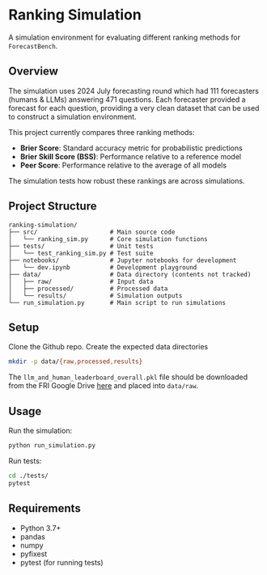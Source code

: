 # Ranking Simulation

A simulation environment for evaluating different ranking methods for `ForecastBench`.

## Overview

The simulation uses 2024 July forecasting round which had 111 forecasters (humans & LLMs) answering 471 questions. Each forecaster provided a forecast for each question, providing a very clean dataset that can be used to construct a simulation environment.

This project currently compares three ranking methods:
- **Brier Score**: Standard accuracy metric for probabilistic predictions
- **Brier Skill Score (BSS)**: Performance relative to a reference model
- **Peer Score**: Performance relative to the average of all models

The simulation tests how robust these rankings are across simulations.

## Project Structure
```
ranking-simulation/
├── src/                    # Main source code
│   └── ranking_sim.py      # Core simulation functions
├── tests/                  # Unit tests
│   └── test_ranking_sim.py # Test suite
├── notebooks/              # Jupyter notebooks for development
│   └── dev.ipynb           # Development playground
├── data/                   # Data directory (contents not tracked)
│   ├── raw/                # Input data
│   ├── processed/          # Processed data
│   └── results/            # Simulation outputs
└── run_simulation.py       # Main script to run simulations
```

## Setup

Clone the Github repo. Create the expected data directories
```bash
mkdir -p data/{raw,processed,results}
```

The `llm_and_human_leaderboard_overall.pkl` file should be downloaded from the FRI Google Drive [here](https://drive.google.com/drive/folders/1p1x4Ywrj39hPat-Y7miHX-UXGJvMGqgB?usp=drive_link) and placed into `data/raw`.

## Usage

Run the simulation:
```bash
python run_simulation.py
```

Run tests:
```bash
cd ./tests/
pytest
```

## Requirements

- Python 3.7+
- pandas
- numpy
- pyfixest
- pytest (for running tests)
